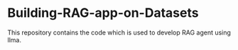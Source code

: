 # Building-RAG-app-on-Datasets
This repository contains the code which is used to develop RAG agent using llma.
